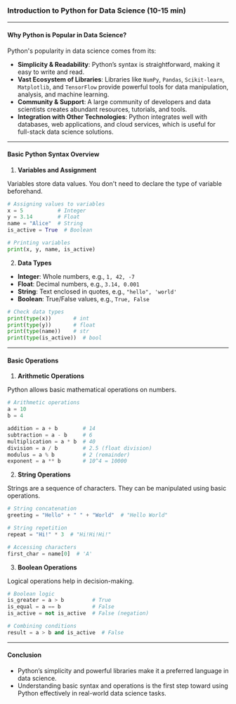 ### **Introduction to Python for Data Science (10-15 min)**

---

#### **Why Python is Popular in Data Science?**
Python's popularity in data science comes from its:
- **Simplicity & Readability**: Python’s syntax is straightforward, making it easy to write and read.
- **Vast Ecosystem of Libraries**: Libraries like `NumPy`, `Pandas`, `Scikit-learn`, `Matplotlib`, and `TensorFlow` provide powerful tools for data manipulation, analysis, and machine learning.
- **Community & Support**: A large community of developers and data scientists creates abundant resources, tutorials, and tools.
- **Integration with Other Technologies**: Python integrates well with databases, web applications, and cloud services, which is useful for full-stack data science solutions.

---

#### **Basic Python Syntax Overview**

1. **Variables and Assignment**

Variables store data values. You don't need to declare the type of variable beforehand.

```python
# Assigning values to variables
x = 5           # Integer
y = 3.14        # Float
name = "Alice"  # String
is_active = True  # Boolean

# Printing variables
print(x, y, name, is_active)
```

2. **Data Types**

- **Integer**: Whole numbers, e.g., `1, 42, -7`
- **Float**: Decimal numbers, e.g., `3.14, 0.001`
- **String**: Text enclosed in quotes, e.g., `"hello", 'world'`
- **Boolean**: True/False values, e.g., `True, False`

```python
# Check data types
print(type(x))       # int
print(type(y))       # float
print(type(name))    # str
print(type(is_active))  # bool
```

---

#### **Basic Operations**

1. **Arithmetic Operations**

Python allows basic mathematical operations on numbers.

```python
# Arithmetic operations
a = 10
b = 4

addition = a + b        # 14
subtraction = a - b     # 6
multiplication = a * b  # 40
division = a / b        # 2.5 (float division)
modulus = a % b         # 2 (remainder)
exponent = a ** b       # 10^4 = 10000
```

2. **String Operations**

Strings are a sequence of characters. They can be manipulated using basic operations.

```python
# String concatenation
greeting = "Hello" + " " + "World"  # "Hello World"

# String repetition
repeat = "Hi!" * 3  # "Hi!Hi!Hi!"

# Accessing characters
first_char = name[0]  # 'A'
```

3. **Boolean Operations**

Logical operations help in decision-making.

```python
# Boolean logic
is_greater = a > b         # True
is_equal = a == b          # False
is_active = not is_active  # False (negation)

# Combining conditions
result = a > b and is_active  # False
```

---

#### **Conclusion**
- Python’s simplicity and powerful libraries make it a preferred language in data science.
- Understanding basic syntax and operations is the first step toward using Python effectively in real-world data science tasks.
